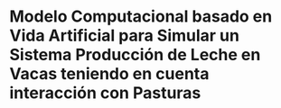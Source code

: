 # Modelo Computacional basado en Vida Artificial para Simular un Sistema Producción de Leche en Vacas teniendo en cuenta interacción con Pasturas
